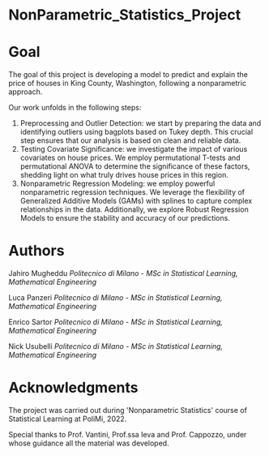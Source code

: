 # NonParametric_Statistics_Project 

# Goal

The goal of this project is developing a model to predict and explain the price of houses in King County, Washington, following a nonparametric approach.

Our work unfolds in the following steps:
1. Preprocessing and Outlier Detection: we start by preparing the data and identifying outliers using bagplots based on Tukey depth. This crucial step ensures that our analysis is based on clean and reliable data.
2. Testing Covariate Significance: we investigate the impact of various covariates on house prices. We employ permutational T-tests and permutational ANOVA to determine the significance of these factors, shedding light on what truly drives house prices in this region.
3. Nonparametric Regression Modeling: we employ powerful nonparametric regression techniques. We leverage the flexibility of Generalized Additive Models (GAMs) with splines to capture complex relationships in the data. Additionally, we explore Robust Regression Models to ensure the stability and accuracy of our predictions.

# Authors

Jahiro Mugheddu   *Politecnico di Milano - MSc in Statistical Learning, Mathematical Engineering*

Luca Panzeri    *Politecnico di Milano - MSc in Statistical Learning, Mathematical Engineering*

Enrico Sartor    *Politecnico di Milano - MSc in Statistical Learning, Mathematical Engineering*

Nick Usubelli    *Politecnico di Milano - MSc in Statistical Learning, Mathematical Engineering*

# Acknowledgments

The project was carried out during 'Nonparametric Statistics' course of Statistical Learning at PoliMi, 2022. 

Special thanks to Prof. Vantini, Prof.ssa Ieva and Prof. Cappozzo, under whose guidance all the material was developed.

